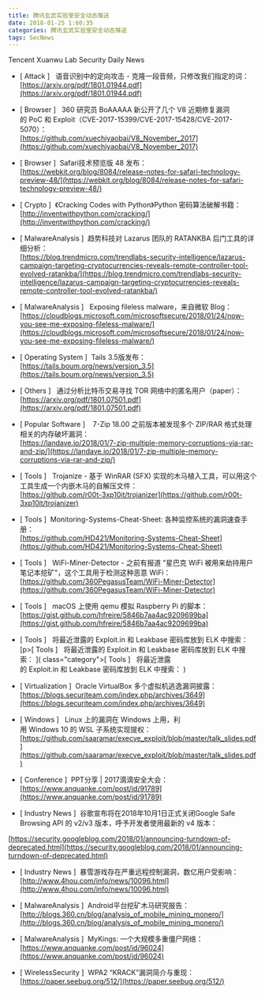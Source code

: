 ```yaml
---
title: 腾讯玄武实验室安全动态推送
date: 2018-01-25 1:60:35
categories: 腾讯玄武实验室安全动态推送
tags: SecNews
---
```


Tencent Xuanwu Lab Security Daily News  
* [ Attack ]  
语音识别中的定向攻击 - 克隆一段音频，只修改我们指定的词：   
[https://arxiv.org/pdf/1801.01944.pdf](https://arxiv.org/pdf/1801.01944.pdf)  

* [ Browser ]  
360 研究员 BoAAAAA 新公开了几个 V8 近期修复漏洞的 PoC 和 Exploit（CVE-2017-15399/CVE-2017-15428/CVE-2017-5070）：   
[https://github.com/xuechiyaobai/V8_November_2017](https://github.com/xuechiyaobai/V8_November_2017)  

* [ Browser ]  Safari技术预览版 48 发布：    
[https://webkit.org/blog/8084/release-notes-for-safari-technology-preview-48/](https://webkit.org/blog/8084/release-notes-for-safari-technology-preview-48/)  

* [ Crypto ]  《Cracking Codes with Python》Python 密码算法破解书籍：   
[http://inventwithpython.com/cracking/](http://inventwithpython.com/cracking/)  

* [ MalwareAnalysis ]  趋势科技对 Lazarus 团队的 RATANKBA 后门工具的详细分析：   
[https://blog.trendmicro.com/trendlabs-security-intelligence/lazarus-campaign-targeting-cryptocurrencies-reveals-remote-controller-tool-evolved-ratankba/](https://blog.trendmicro.com/trendlabs-security-intelligence/lazarus-campaign-targeting-cryptocurrencies-reveals-remote-controller-tool-evolved-ratankba/)  

* [ MalwareAnalysis ]  
Exposing fileless malware，来自微软 Blog：   
[https://cloudblogs.microsoft.com/microsoftsecure/2018/01/24/now-you-see-me-exposing-fileless-malware/](https://cloudblogs.microsoft.com/microsoftsecure/2018/01/24/now-you-see-me-exposing-fileless-malware/)  

* [ Operating System ]  Tails 3.5版发布：    
[https://tails.boum.org/news/version_3.5](https://tails.boum.org/news/version_3.5)  

* [ Others ]   通过分析比特币交易寻找 TOR 网络中的匿名用户（paper）：   
[https://arxiv.org/pdf/1801.07501.pdf](https://arxiv.org/pdf/1801.07501.pdf)  

* [ Popular Software ]  
 7-Zip 18.00 之前版本被发现多个 ZIP/RAR 格式处理相关的内存破坏漏洞：  
[https://landave.io/2018/01/7-zip-multiple-memory-corruptions-via-rar-and-zip/](https://landave.io/2018/01/7-zip-multiple-memory-corruptions-via-rar-and-zip/)  

* [ Tools ]  
Trojanize - 基于 WinRAR (SFX) 实现的木马植入工具，可以用这个工具生成一个内嵌木马的自解压文件：  
[https://github.com/r00t-3xp10it/trojanizer](https://github.com/r00t-3xp10it/trojanizer)  

* [ Tools ]  Monitoring-Systems-Cheat-Sheet: 各种监控系统的漏洞速查手册：   
[https://github.com/HD421/Monitoring-Systems-Cheat-Sheet](https://github.com/HD421/Monitoring-Systems-Cheat-Sheet)  

* [ Tools ]  
WiFi-Miner-Detector - 之前有报道 "星巴克 WiFi 被用来劫持用户笔记本挖矿"，这个工具用于检测这种恶意 WiFi：   
[https://github.com/360PegasusTeam/WiFi-Miner-Detector](https://github.com/360PegasusTeam/WiFi-Miner-Detector)  

* [ Tools ]   macOS 上使用 qemu 模拟 Raspberry Pi 的脚本：   
[https://gist.github.com/hfreire/5846b7aa4ac9209699ba](https://gist.github.com/hfreire/5846b7aa4ac9209699ba)  

* [ Tools ]  
将最近泄露的 Exploit.in 和 Leakbase 密码库放到 ELK 中搜索： 
[p><span class="category">[ Tools ]</span>  
将最近泄露的 Exploit.in 和 Leakbase 密码库放到 ELK 中搜索： ]( class="category">[ Tools ]</span>  
将最近泄露的 Exploit.in 和 Leakbase 密码库放到 ELK 中搜索： )  

* [ Virtualization ]  Oracle VirtualBox 多个虚拟机逃逸漏洞披露：   
[https://blogs.securiteam.com/index.php/archives/3649](https://blogs.securiteam.com/index.php/archives/3649)  

* [ Windows ]  
Linux 上的漏洞在 Windows 上用，利用 Windows 10 的 WSL 子系统实现提权：   
[https://github.com/saaramar/execve_exploit/blob/master/talk_slides.pdf](https://github.com/saaramar/execve_exploit/blob/master/talk_slides.pdf)  

* [ Conference ]  PPT分享 | 2017滴滴安全大会： 
[https://www.anquanke.com/post/id/91789](https://www.anquanke.com/post/id/91789)  

* [ Industry News ]  谷歌宣布将在2018年10月1日正式关闭Google Safe Browsing API 的 v2/v3 版本，呼予开发者使用最新的 v4 版本：
 
[https://security.googleblog.com/2018/01/announcing-turndown-of-deprecated.html](https://security.googleblog.com/2018/01/announcing-turndown-of-deprecated.html)  

* [ Industry News ]  暴雪游戏存在严重远程控制漏洞，数亿用户受影响： 
[http://www.4hou.com/info/news/10096.html](http://www.4hou.com/info/news/10096.html)  

* [ MalwareAnalysis ]  Android平台挖矿木马研究报告： 
[http://blogs.360.cn/blog/analysis_of_mobile_mining_monero/](http://blogs.360.cn/blog/analysis_of_mobile_mining_monero/)  

* [ MalwareAnalysis ]  MyKings: 一个大规模多重僵尸网络： 
[https://www.anquanke.com/post/id/96024](https://www.anquanke.com/post/id/96024)  

* [ WirelessSecurity ]  WPA2 “KRACK”漏洞简介与重现： 
[https://paper.seebug.org/512/](https://paper.seebug.org/512/)  

